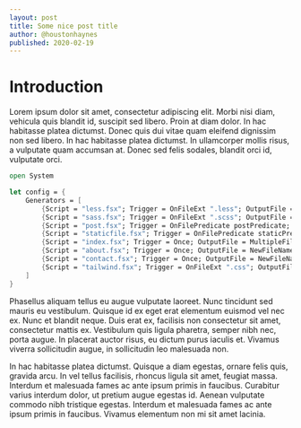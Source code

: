 ```yaml
---
layout: post
title: Some nice post title
author: @houstonhaynes
published: 2020-02-19
---
```

# Introduction

Lorem ipsum dolor sit amet, consectetur adipiscing elit. Morbi nisi diam, vehicula quis blandit id, suscipit sed libero. Proin at diam dolor. In hac habitasse platea dictumst. Donec quis dui vitae quam eleifend dignissim non sed libero. In hac habitasse platea dictumst. In ullamcorper mollis risus, a vulputate quam accumsan at. Donec sed felis sodales, blandit orci id, vulputate orci.

<!--more-->

~~~fsharp
open System

let config = {
    Generators = [
        {Script = "less.fsx"; Trigger = OnFileExt ".less"; OutputFile = ChangeExtension "css" }
        {Script = "sass.fsx"; Trigger = OnFileExt ".scss"; OutputFile = ChangeExtension "css" }
        {Script = "post.fsx"; Trigger = OnFilePredicate postPredicate; OutputFile = ChangeExtension "html" }
        {Script = "staticfile.fsx"; Trigger = OnFilePredicate staticPredicate; OutputFile = SameFileName }
        {Script = "index.fsx"; Trigger = Once; OutputFile = MultipleFiles id }
        {Script = "about.fsx"; Trigger = Once; OutputFile = NewFileName "about.html" }
        {Script = "contact.fsx"; Trigger = Once; OutputFile = NewFileName "contact.html" }
        {Script = "tailwind.fsx"; Trigger = OnFileExt ".css"; OutputFile = SameFileName }
    ]
}

~~~

Phasellus aliquam tellus eu augue vulputate laoreet. Nunc tincidunt sed mauris eu vestibulum. Quisque id ex eget erat elementum euismod vel nec ex. Nunc et blandit neque. Duis erat ex, facilisis non consectetur sit amet, consectetur mattis ex. Vestibulum quis ligula pharetra, semper nibh nec, porta augue. In placerat auctor risus, eu dictum purus iaculis et. Vivamus viverra sollicitudin augue, in sollicitudin leo malesuada non.

In hac habitasse platea dictumst. Quisque a diam egestas, ornare felis quis, gravida arcu. In vel tellus facilisis, rhoncus ligula sit amet, feugiat massa. Interdum et malesuada fames ac ante ipsum primis in faucibus. Curabitur varius interdum dolor, ut pretium augue egestas id. Aenean vulputate commodo nibh tristique egestas. Interdum et malesuada fames ac ante ipsum primis in faucibus. Vivamus elementum non mi sit amet lacinia.